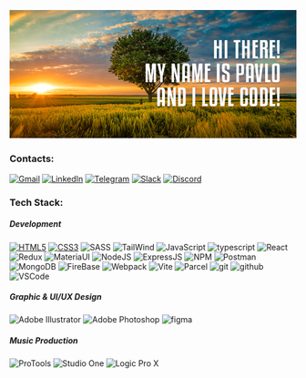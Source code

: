 ![github-profile-header](https://github.com/PavloLysiuk/PavloLysiuk/blob/main/git-hub-cover_.jpg)

<!-- 📫 How to reach me pavel.lysiuk@gmail.com -->
<!-- - 🔭 I’m currently working on a super secret project! -->
<!-- - 💬 Ask me about anything you want! -->
<!-- - ⚡ Fun fact: I really love coding! -->
<!-- - 😄 Pronouns: ...  -->
<!-- - 🌱 I’m currently learning ... -->
<!-- - 👯 I’m looking to collaborate on ... -->
<!-- - 🤔 I’m looking for help with ... -->
### Contacts:
[![Gmail](https://img.shields.io/badge/Gmail-%2320232a?style=for-the-badge&logo=gmail&logoColor=%23EA4335)](mailto:pavel.lysiuk@gmail.com)
[![LinkedIn](https://img.shields.io/badge/LinkedIn-%2320232a?style=for-the-badge&logo=linkedin&logoColor=%230077B5)](https://linkedin.com/in/pavlo-lysiuk-150445a1)
[![Telegram](https://img.shields.io/badge/Telegram-%2320232a?style=for-the-badge&logo=telegram)](https://t.me/pullmaster)
[![Slack](https://img.shields.io/badge/Slack-%2320232a?style=for-the-badge&logo=slack&logoColor=%23ecb22f)](https://pavlolysiuk.slack.com/team/U055K6P5Z4J)
[![Discord](https://img.shields.io/badge/Discord-%2320232a?style=for-the-badge&logo=discord)](https://discord.gg/Pullya#6947)
<!-- [![Instagram](https://img.shields.io/badge/Instagram-%2320232a?style=for-the-badge&logo=instagram)](https://www.instagram.com/pullmaster/) -->
<!-- [![Facebook](https://img.shields.io/badge/Facebook-%2320232a?style=for-the-badge&logo=facebook)](https://www.facebook.com/pavel.lysiuk/) -->
<!-- [![Stack Overflow](https://img.shields.io/badge/-Stackoverflow-%2320232a?style=for-the-badge&logo=stack-overflow)](https://stackoverflow.com/users/21080328) -->
<!-- [![Viber](https://img.shields.io/badge/Viber-%2320232a?style=for-the-badge&logo=viber)](https://discord.gg/Pullya#6947) -->
<!-- [![Codepen](https://img.shields.io/badge/Codepen-%2320232a?style=for-the-badge&logo=codepen)](https://codepen.io/PavloLysiuk) -->
### Tech Stack:
##### Development
[![HTML5](https://img.shields.io/badge/html5-%2320232a?style=for-the-badge&logo=html5)](https://developer.mozilla.org/en-US/docs/Web/HTML)
[![CSS3](https://img.shields.io/badge/css3-%2320232a?style=for-the-badge&logo=css3&logoColor=%231572B6)](https://developer.mozilla.org/en-US/docs/Web/CSS)
![SASS](https://img.shields.io/badge/SASS-%2320232a?style=for-the-badge&logo=SASS)
![TailWind](https://img.shields.io/badge/TailWind-%2320232a?style=for-the-badge&logo=tailwind-css)
![JavaScript](https://img.shields.io/badge/JavaScript-%2320232a?style=for-the-badge&logo=javascript)
![typescript](https://img.shields.io/badge/TypeScript-%2320232a?style=for-the-badge&logo=typescript)
![React](https://img.shields.io/badge/React-%2320232a?style=for-the-badge&logo=react)
![Redux](https://img.shields.io/badge/Redux-%2320232a?style=for-the-badge&logo=redux&logoColor=%23764ABC)
![MateriaUI](https://img.shields.io/badge/Material%20UI-%2320232a?style=for-the-badge&logo=mui)
![NodeJS](https://img.shields.io/badge/Node.js-%2320232a?style=for-the-badge&logo=node.js)
![ExpressJS](https://img.shields.io/badge/express.js-%2320232a?style=for-the-badge&logo=express)
![NPM](https://img.shields.io/badge/NPM-%2320232a?style=for-the-badge&logo=npm)
![Postman](https://img.shields.io/badge/Postman-%2320232a?style=for-the-badge&logo=postman)
![MongoDB](https://img.shields.io/badge/MongoDB-%2320232a?style=for-the-badge&logo=mongodb)
![FireBase](https://img.shields.io/badge/FireBase-%2320232a?style=for-the-badge&logo=firebase)
![Webpack](https://img.shields.io/badge/WebPack-%2320232a?style=for-the-badge&logo=webpack)
![Vite](https://img.shields.io/badge/Vite-%2320232a?style=for-the-badge&logo=vite)
![Parcel](https://img.shields.io/badge/Parcel-%2320232a?style=for-the-badge&logo=dropbox&logoColor=%23ddae77)
![git](https://img.shields.io/badge/git-%2320232a?style=for-the-badge&logo=git)
![github](https://img.shields.io/badge/github-%2320232a?style=for-the-badge&logo=github)
![VSCode](https://img.shields.io/badge/VS%20Code-%2320232a?style=for-the-badge&logo=visual-studio-code&logoColor=%230078d7)
<!-- ![Gitlab](https://img.shields.io/badge/gitlab-%2320232a?style=for-the-badge&logo=gitlab) -->
<!-- ![Bitbucket](https://img.shields.io/badge/bitbucket-%2320232a?style=for-the-badge&logo=bitbucket&logoColor=%230052CC) -->
<!-- ![WebStorm](https://img.shields.io/badge/WebStorm-%2320232a?style=for-the-badge&logo=webstorm) -->
<!-- ![Bun](https://img.shields.io/badge/Bun-%2320232a?style=for-the-badge&logo=bun) -->
<!-- ![Styled components](https://img.shields.io/badge/styled%20components-%2320232a?style=for-the-badge&logo=styledcomponents) -->
<!-- ![RadixUI](https://img.shields.io/badge/Radix%20UI-%2320232a?style=for-the-badge&logo=radixui&logoColor=%23ffffff) -->
<!-- ![Netlify](https://img.shields.io/badge/Netlify-%2320232a?style=for-the-badge&logo=netlify) -->
<!-- ![Trello](https://img.shields.io/badge/Trello-%2320232a?style=for-the-badge&logo=Trello&logoColor=%230272b6) -->
<!-- ![Miro](https://img.shields.io/badge/Miro-%2320232a?style=for-the-badge&logo=miro&logoColor=%23f7ca2d) -->
<!-- ![Jira](https://img.shields.io/badge/Jira-%2320232a?style=for-the-badge&logo=jira&logoColor=%230052CC) -->
##### Graphic & UI/UX Design
![Adobe Illustrator](https://img.shields.io/badge/adobe%20illustrator-%2320232a?style=for-the-badge&logo=adobeillustrator)
![Adobe Photoshop](https://img.shields.io/badge/adobe%20photoshop-%2320232a?style=for-the-badge&logo=adobephotoshop)
![figma](https://img.shields.io/badge/figma-%2320232a?style=for-the-badge&logo=figma)
<!-- ![Affinity Designer](https://img.shields.io/badge/affinity%20desginer-%2320232a?style=for-the-badge&logo=affinity-designer&logoColor=%231B72BE) -->
<!-- ![Affinity Photo](https://img.shields.io/badge/affinity%20photo-%2320232a?style=for-the-badge&logo=affinityphoto&logoColor=%231B72BE) -->
<!-- ![Sketch](https://img.shields.io/badge/Sketch-%2320232a?style=for-the-badge&logo=sketch) -->
##### Music Production
![ProTools](https://img.shields.io/badge/ProTools-%2320232a?style=for-the-badge&logo=ProTools)
![Studio One](https://img.shields.io/badge/Studio%20One-%2320232a?style=for-the-badge&logo=audiomack&logoColor=%230077B5)
![Logic Pro X](https://img.shields.io/badge/Logic%20Pro%20X-%2320232a?style=for-the-badge&logo=canonical)
<!-- ![LESS](https://img.shields.io/badge/Less-%2320232a?style=for-the-badge&logo=less&logoColor=%2331a9ff) -->
<!-- ![Eleventy](https://img.shields.io/badge/eleventy-%2320232a?style=for-the-badge&logo=eleventy) -->
<!-- ![Notion](https://img.shields.io/badge/Notion-%2320232a?style=for-the-badge&logo=notion) -->

<!-- ### Mostly uses:
![git](https://img.shields.io/badge/git-%2320232a?style=for-the-badge&logo=git)
![github](https://img.shields.io/badge/github-%2320232a?style=for-the-badge&logo=github)
![vscode](https://img.shields.io/badge/VS%20Code-%2320232a?style=for-the-badge&logo=visual-studio-code&logoColor=%230078d7)
![figma](https://img.shields.io/badge/figma-%2320232a?style=for-the-badge&logo=figma)
![Adobe Illustrator](https://img.shields.io/badge/adobe%20illustrator-%2320232a?style=for-the-badge&logo=adobeillustrator)
![Studio One](https://img.shields.io/badge/Studio%20One-%2320232a?style=for-the-badge&logo=audiomack&logoColor=%230077B5) -->

<!-- ### GitHub Stats:
![](https://github-readme-stats.vercel.app/api/top-langs/?username=PavloLysiuk&theme=material-palenight&hide_border=true&include_all_commits=true&count_private=false&layout=compact)
![](https://github-readme-stats.vercel.app/api?username=PavloLysiuk&theme=material-palenight&hide_border=true&include_all_commits=false&count_private=false) -->

<!-- ![](https://github-profile-trophy.vercel.app/?username=PavloLysiuk&theme=onedark&no-frame=true&no-bg=true&margin-w=4) -->
<!-- [![](https://visitcount.itsvg.in/api?id=PavloLysiuk&icon=0&color=0)](https://visitcount.itsvg.in) -->
